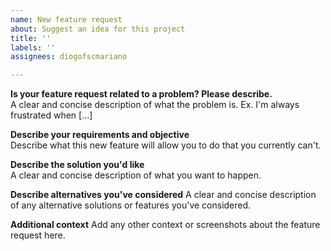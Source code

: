 ```yaml
---
name: New feature request
about: Suggest an idea for this project
title: ''
labels: ''
assignees: diogofscmariano

---
```


**Is your feature request related to a problem? Please describe.**  
A clear and concise description of what the problem is. Ex. I'm always frustrated when [...]  

**Describe your requirements and objective**  
Describe what this new feature will allow you to do that you currently can't.  

**Describe the solution you'd like**  
A clear and concise description of what you want to happen.  

**Describe alternatives you've considered**
A clear and concise description of any alternative solutions or features you've considered.

**Additional context**
Add any other context or screenshots about the feature request here.
